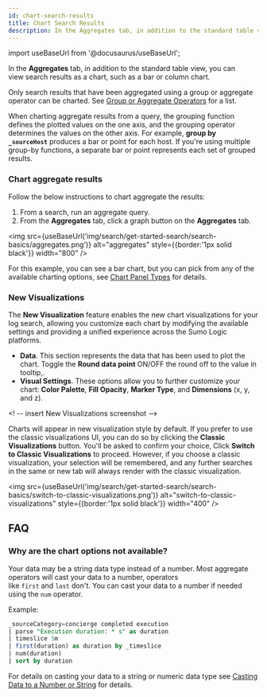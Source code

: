 ```yaml
---
id: chart-search-results
title: Chart Search Results
description: In the Aggregates tab, in addition to the standard table view, you can view search results as a chart, such as a bar or column chart.
---
```

import useBaseUrl from '@docusaurus/useBaseUrl';

In the **Aggregates** tab, in addition to the standard table view, you can view search results as a chart, such as a bar or column chart.

Only search results that have been aggregated using a group or aggregate operator can be charted. See [Group or Aggregate Operators](/docs/search/search-query-language/group-aggregate-operators) for a list. 

When charting aggregate results from a query, the grouping function defines the plotted values on the one axis, and the grouping operator determines the values on the other axis. For example, **group by `_sourceHost`** produces a bar or point for each host. If you're using
multiple group-by functions, a separate bar or point represents each set of grouped results.

### Chart aggregate results

Follow the below instructions to chart aggregate the results:

1. From a search, run an aggregate query.
1. From the **Aggregates** tab, click a graph button on the **Aggregates** tab.

<img src={useBaseUrl('img/search/get-started-search/search-basics/aggregates.png')} alt="aggregates" style={{border:'1px solid black'}} width="800" />

For this example, you can see a bar chart, but you can pick from any of the available charting options, see [Chart Panel Types](/docs/dashboards/panels) for details.

### New Visualizations

The **New Visualization** feature enables the new chart visualizations for your log search, allowing you customize each chart by modifying the available settings and providing a unified experience across the Sumo Logic platforms.

* **Data**. This section represents the data that has been used to plot the chart. Toggle the **Round data point** ON/OFF the round off to the value in tooltip,.
* **Visual Settings**. These options allow you to further customize your chart: **Color Palette**, **Fill Opacity**, **Marker Type**, and **Dimensions** (x, y, and z).

<! -- insert New Visualizations screenshot -->

Charts will appear in new visualization style by default. If you prefer to use the classic visualizations UI, you can do so by clicking the **Classic Visualizations** button. You'll be asked to confirm your choice, Click **Switch to Classic Visualizations** to proceed.  However, if you choose a classic visualization, your selection will be remembered, and any further searches in the same or new tab will always render with the classic visualization.

<img src={useBaseUrl('img/search/get-started-search/search-basics/switch-to-classic-visualizations.png')} alt="switch-to-classic-visualizations" style={{border:'1px solid black'}} width="400" />

## FAQ

### Why are the chart options not available?

Your data may be a string data type instead of a number. Most aggregate operators will cast your data to a number, operators like `first` and `last` don't. You can cast your data to a number if needed using the `num` operator.

Example:

```sql
_sourceCategory=concierge completed execution
| parse "Execution duration: * s" as duration
| timeslice 5m
| first(duration) as duration by _timeslice
| num(duration)
| sort by duration
```

For details on casting your data to a string or numeric data type see [Casting Data to a Number or String](/docs/search/search-query-language/search-operators/manually-cast-data-string-number) for details.
